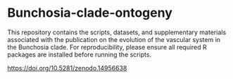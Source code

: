 # Bunchosia-clade-ontogeny
This repository contains the scripts, datasets, and supplementary materials associated with the publication on the evolution of the vascular system in the Bunchosia clade. 
For reproducibility, please ensure all required R packages are installed before running the scripts.

https://doi.org/10.5281/zenodo.14956638
